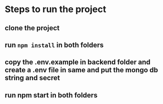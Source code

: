 # Steps to run the project
## clone the project
## run ``npm install`` in both folders
## copy the .env.example in backend folder and create a .env file in same and put the mongo db string and secret
## run npm start in both folders
